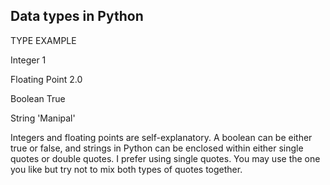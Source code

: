 
## Data types in Python

TYPE	        EXAMPLE



Integer	         1





Floating Point	2.0






Boolean	        True





String	    'Manipal'





Integers and floating points are self-explanatory. A boolean can be either true or false, and strings in Python can be enclosed within either single quotes or double quotes. I prefer using single quotes. You may use the one you like but try not to mix both types of quotes together.
